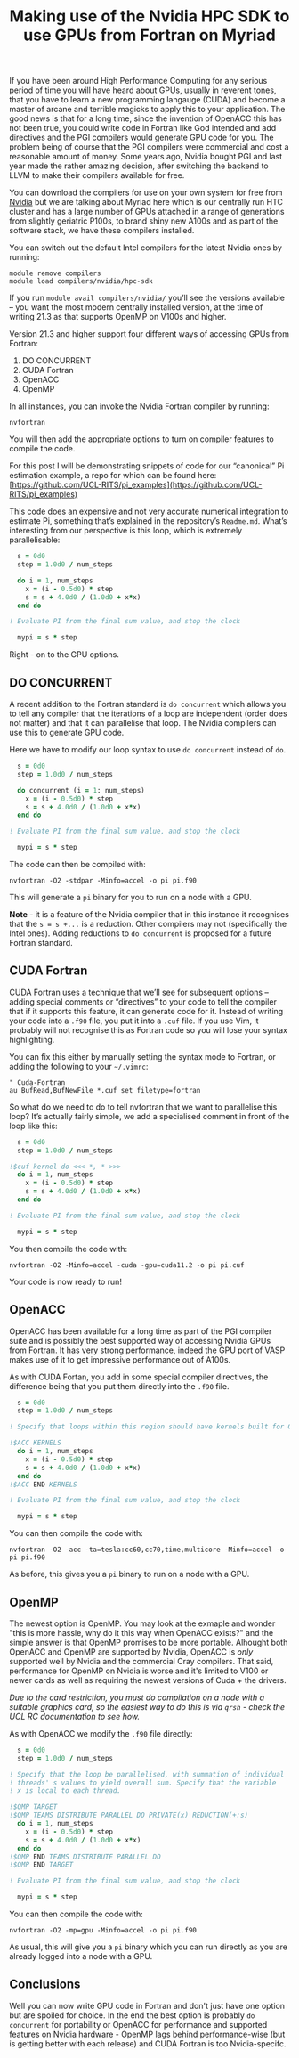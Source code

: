 ﻿---
layout: post
title: Making use of the Nvidia HPC SDK to use GPUs from Fortran on Myriad
---

If you have been around High Performance Computing for any serious period of time you will have heard about GPUs, usually in reverent tones, that you have to learn a new programming langauge (CUDA) and become a master of arcane and terrible magicks to apply this to your application.  The good news is that for a long time, since the invention of OpenACC this has not been true, you could write code in Fortran like God intended and add directives and the PGI compilers would generate GPU code for you.  The problem being of course that the PGI compilers were commercial and cost a reasonable amount of money.  Some years ago, Nvidia bought PGI and last year made the rather amazing decision, after switching the backend to LLVM to make their compilers available for free.

You can download the compilers for use on your own system for free from [Nvidia](https://developer.nvidia.com/hpc-sdk) but we are talking about Myriad here which is our centrally run HTC cluster and has a large number of GPUs attached in a range of generations from slightly geriatric P100s, to brand shiny new A100s and as part of the software stack, we have these compilers installed.

You can switch out the default Intel compilers for the latest Nvidia ones by running:

```
module remove compilers
module load compilers/nvidia/hpc-sdk
```

If you run `module avail compilers/nvidia/` you’ll see the versions available – you want the most modern centrally installed version, at the time of writing 21.3 as that supports OpenMP on V100s and higher.

Version 21.3 and higher support four different ways of accessing GPUs from Fortran:
1. DO CONCURRENT
2. CUDA Fortran
3. OpenACC
4. OpenMP

In all instances, you can invoke the Nvidia Fortran compiler by running:

```
nvfortran
```

You will then add the appropriate options to turn on compiler features to compile the code.

For this post I will be demonstrating snippets of code for our “canonical” Pi estimation example, a repo for which can be found here: [https://github.com/UCL-RITS/pi_examples](https://github.com/UCL-RITS/pi_examples)

This code does an expensive and not very accurate numerical integration to estimate Pi, something that’s explained in the repository’s `Readme.md`.  What’s interesting from our perspective is this loop, which is extremely parallelisable:

```fortran
  s = 0d0
  step = 1.0d0 / num_steps

  do i = 1, num_steps
    x = (i - 0.5d0) * step
    s = s + 4.0d0 / (1.0d0 + x*x)
  end do

! Evaluate PI from the final sum value, and stop the clock

  mypi = s * step
```

Right - on to the GPU options.

## DO CONCURRENT

A recent addition to the Fortran standard is `do concurrent` which allows you to tell any compiler that the iterations of a loop are independent (order does not matter) and that it can parallelise that loop.  The Nvidia compilers can use this to generate GPU code.

Here we have to modify our loop syntax to use `do concurrent` instead of `do`.

```fortran
  s = 0d0
  step = 1.0d0 / num_steps

  do concurrent (i = 1: num_steps)
    x = (i - 0.5d0) * step
    s = s + 4.0d0 / (1.0d0 + x*x)
  end do

! Evaluate PI from the final sum value, and stop the clock

  mypi = s * step
```

The code can then be compiled with:

```
nvfortran -O2 -stdpar -Minfo=accel -o pi pi.f90
```

This will generate a `pi` binary for you to run on a node with a GPU.

**Note** - it is a feature of the Nvidia compiler that in this instance it recognises that the `s = s +...` is a reduction.  Other compilers may not (specifically the Intel ones). Adding reductions to `do concurrent` is proposed for a future Fortran standard.

## CUDA Fortran

CUDA Fortran uses a technique that we’ll see for subsequent options – adding special comments or “directives” to your code to tell the compiler that if it supports this feature, it can generate code for it.  Instead of writing your code into a `.f90` file, you put it into a `.cuf` file.  If you use Vim, it probably will not recognise this as Fortran code so you will lose your syntax highlighting.

You can fix this either by manually setting the syntax mode to Fortran, or adding the following to your `~/.vimrc`:

```vim
" Cuda-Fortran
au BufRead,BufNewFile *.cuf set filetype=fortran
```

So what do we need to do to tell nvfortran that we want to parallelise this loop?  It’s actually fairly simple, we add a specialised comment in front of the loop like this:

```fortran
  s = 0d0
  step = 1.0d0 / num_steps

!$cuf kernel do <<< *, * >>>
  do i = 1, num_steps
    x = (i - 0.5d0) * step
    s = s + 4.0d0 / (1.0d0 + x*x)
  end do

! Evaluate PI from the final sum value, and stop the clock

  mypi = s * step

```

You then compile the code with:

```
nvfortran -O2 -Minfo=accel -cuda -gpu=cuda11.2 -o pi pi.cuf
```

Your code is now ready to run!

## OpenACC

OpenACC has been available for a long time as part of the PGI compiler suite and is possibly the best supported way of accessing Nvidia GPUs from Fortran. It has very strong performance, indeed the GPU port of VASP makes use of it to get impressive performance out of A100s.

As with CUDA Fortan, you add in some special compiler directives, the difference being that you put them directly into the `.f90` file.

```fortran
  s = 0d0
  step = 1.0d0 / num_steps

! Specify that loops within this region should have kernels built for GPU

!$ACC KERNELS
  do i = 1, num_steps
    x = (i - 0.5d0) * step
    s = s + 4.0d0 / (1.0d0 + x*x)
  end do
!$ACC END KERNELS

! Evaluate PI from the final sum value, and stop the clock

  mypi = s * step
```

You can then compile the code with:
```
nvfortran -O2 -acc -ta=tesla:cc60,cc70,time,multicore -Minfo=accel -o pi pi.f90
```

As before, this gives you a `pi` binary to run on a node with a GPU.

## OpenMP

The newest option is OpenMP.  You may look at the exmaple and wonder "this is more hassle, why do it this way when OpenACC exists?" and the simple answer is that OpenMP promises to be more portable.  Alhought both OpenACC and OpenMP are supported by Nvidia, OpenACC is *only* supported well by Nvidia and the commercial Cray compilers.  That said, performance for OpenMP on Nvidia is worse and it's limited to V100 or newer cards as well as requiring the newest versions of Cuda + the drivers.

*Due to the card restriction, you must do compilation on a node with a suitable graphics card, so the easiest way to do this is via `qrsh` - check the UCL RC documentation to see how.*

As with OpenACC we modify the `.f90` file directly:

```fortran
  s = 0d0
  step = 1.0d0 / num_steps

! Specify that the loop be parallelised, with summation of individual
! threads' s values to yield overall sum. Specify that the variable
! x is local to each thread.

!$OMP TARGET 
!$OMP TEAMS DISTRIBUTE PARALLEL DO PRIVATE(x) REDUCTION(+:s)
  do i = 1, num_steps
    x = (i - 0.5d0) * step
    s = s + 4.0d0 / (1.0d0 + x*x)
  end do
!$OMP END TEAMS DISTRIBUTE PARALLEL DO
!$OMP END TARGET

! Evaluate PI from the final sum value, and stop the clock

  mypi = s * step
```

You can then compile the code with:
```
nvfortran -O2 -mp=gpu -Minfo=accel -o pi pi.f90
```
As usual, this will give you a `pi` binary which you can run directly as you are already logged into a node with a GPU.

## Conclusions

Well you can now write GPU code in Fortran and don't just have one option but are spoiled for choice.  In the end the best option is probably `do concurrent` for portability or OpenACC for performance and supported features on Nvidia hardware - OpenMP lags behind performance-wise (but is getting better with each release) and CUDA Fortran is too Nvidia-specifc.